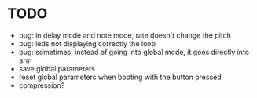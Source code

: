 # TODO

- bug: in delay mode and note mode, rate doesn't change the pitch
- bug: leds not displaying correctly the loop
- bug: sometimes, instead of going into global mode, it goes directly into arm
- save global parameters
- reset global parameters when booting with the button pressed
- compression?

